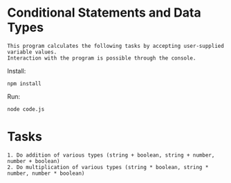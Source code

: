 # Conditional Statements and Data Types
```
This program calculates the following tasks by accepting user-supplied variable values.
Interaction with the program is possible through the console.
```
Install:
```
npm install
```
Run:
```
node code.js

```


# Tasks
```
1. Do addition of various types (string + boolean, string + number, number + boolean)
2. Do multiplication of various types (string * boolean, string * number, number * boolean)
```
